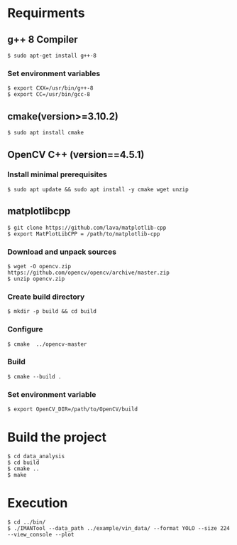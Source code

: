 # Requirments

## g++ 8 Compiler
```
$ sudo apt-get install g++-8
```
### Set environment variables
```
$ export CXX=/usr/bin/g++-8
$ export CC=/usr/bin/gcc-8
```
## cmake(version>=3.10.2)
```
$ sudo apt install cmake
```
## OpenCV C++ (version==4.5.1)
### Install minimal prerequisites

```
$ sudo apt update && sudo apt install -y cmake wget unzip
```
## matplotlibcpp

```
$ git clone https://github.com/lava/matplotlib-cpp
$ export MatPlotLibCPP = /path/to/matplotlib-cpp
```
### Download and unpack sources
```
$ wget -O opencv.zip https://github.com/opencv/opencv/archive/master.zip
$ unzip opencv.zip
```
### Create build directory
```
$ mkdir -p build && cd build
```
### Configure
```
$ cmake  ../opencv-master
```
### Build
```
$ cmake --build .
```
### Set environment variable
```
$ export OpenCV_DIR=/path/to/OpenCV/build
```
# Build the project
```
$ cd data_analysis
$ cd build
$ cmake ..
$ make
```
# Execution
```
$ cd ../bin/
$ ./IMANTool --data_path ../example/vin_data/ --format YOLO --size 224 --view_console --plot
```
